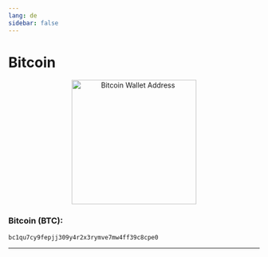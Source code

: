 ```yaml
---
lang: de
sidebar: false
---
```


# Bitcoin

<p align="center">
    <a href="bitcoin:bc1qu7cy9fepjj309y4r2x3rymve7mw4ff39c8cpe0">
        <img src="https://www.bitcoinqrcodemaker.com/api/?style=bitcoin&amp;address=bc1qu7cy9fepjj309y4r2x3rymve7mw4ff39c8cpe0" alt="Bitcoin Wallet Address" height="250" width="250" border="0" />
    </a>
</p>

### Bitcoin (BTC): 
```
bc1qu7cy9fepjj309y4r2x3rymve7mw4ff39c8cpe0
```
***